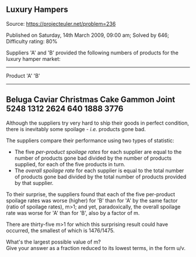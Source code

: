 Luxury Hampers
--------------

Source: https://projecteuler.net/problem=236

Published on Saturday, 14th March 2009, 09:00 am; Solved by 646;
Difficulty rating: 80%

Suppliers 'A' and 'B' provided the following numbers of products for the
luxury hamper market:

  --------------------------------------------------------------------------
  Product
  'A'
  'B'
  ------------------------ ------------------------ ------------------------
  Beluga Caviar            Christmas Cake           Gammon Joint
  5248                     1312                     2624
  640                      1888                     3776
  --------------------------------------------------------------------------

Although the suppliers try very hard to ship their goods in perfect
condition, there is inevitably some spoilage - *i.e.* products gone bad.

The suppliers compare their performance using two types of statistic:

-   The five *per-product spoilage rates* for each supplier are equal to
    the number of products gone bad divided by the number of products
    supplied, for each of the five products in turn.
-   The *overall spoilage rate* for each supplier is equal to the total
    number of products gone bad divided by the total number of products
    provided by that supplier.

To their surprise, the suppliers found that each of the five per-product
spoilage rates was worse (higher) for 'B' than for 'A' by the same
factor (ratio of spoilage rates), m\>1; and yet, paradoxically, the
overall spoilage rate was worse for 'A' than for 'B', also by a factor
of m.

There are thirty-five m\>1 for which this surprising result could have
occurred, the smallest of which is 1476/1475.

What's the largest possible value of m?\
 Give your answer as a fraction reduced to its lowest terms, in the form
u/v.
